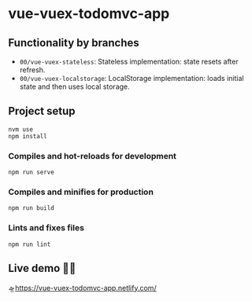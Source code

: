 # vue-vuex-todomvc-app

## Functionality by branches
 - `00/vue-vuex-stateless`: Stateless implementation: state resets after refresh.
 - `00/vue-vuex-localstorage`: LocalStorage implementation: loads initial state and then uses local storage.

## Project setup
```
nvm use
npm install
```


### Compiles and hot-reloads for development
```
npm run serve
```

### Compiles and minifies for production
```
npm run build
```

### Lints and fixes files
```
npm run lint
```

## Live demo 💪🏻
🛸https://vue-vuex-todomvc-app.netlify.com/
